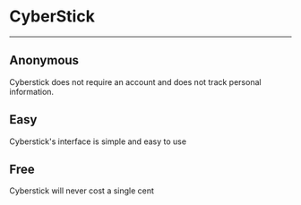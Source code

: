 # CyberStick
-------------------
## Anonymous
Cyberstick does not require an account and does not track personal information.
## Easy
Cyberstick's interface is simple and easy to use
## Free
Cyberstick will never cost a single cent
